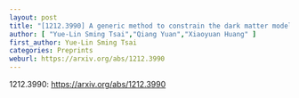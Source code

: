 ```yaml
---
layout: post
title: "[1212.3990] A generic method to constrain the dark matter model parameters from Fermi observations of dwarf spheroids"
author: [ "Yue-Lin Sming Tsai","Qiang Yuan","Xiaoyuan Huang" ]
first_author: Yue-Lin Sming Tsai
categories: Preprints
weburl: https://arxiv.org/abs/1212.3990
---
```


1212.3990: https://arxiv.org/abs/1212.3990
